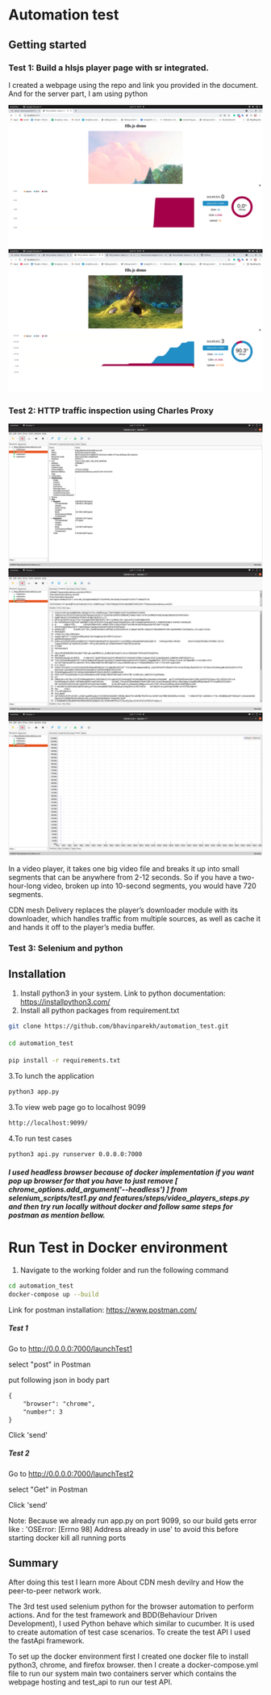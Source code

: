 # Automation test

## Getting started

### Test 1: Build a hlsjs player page with sr integrated.

I created a webpage using the repo and link you provided in the document. And for the server part, I am using python

![ScreenShot](screenshots/test1_hlsjs_player.png)
![ScreenShot](screenshots/test1_hls_player2.png)

### Test 2: HTTP traffic inspection using Charles Proxy

![ScreenShot](screenshots/proxy.png)
![ScreenShot](screenshots/proxy2.png)
![ScreenShot](screenshots/proxy3.png)


In a video player, it takes one big video file and breaks it up into small segments that can be anywhere from 2-12 seconds. So if you have a two-hour-long video, broken up into 10-second segments, you would have 720 segments.

CDN mesh Delivery replaces the player’s downloader module with its downloader, which handles traffic from multiple sources, as well as cache it and hands it off to the player’s media buffer.

### Test 3: Selenium and python

## Installation

1. Install python3 in your system. Link to python documentation: https://installpython3.com/
2. Install all python packages from requirement.txt

```bash
git clone https://github.com/bhavinparekh/automation_test.git

cd automation_test

pip install -r requirements.txt
```

3.To lunch the application

```bash
python3 app.py
```

3.To view web page go to localhost 9099

```bash
http://localhost:9099/
```

4.To run test cases

```bash
python3 api.py runserver 0.0.0.0:7000
```
##### I used headless browser because of docker implementation if you want pop up browser for that you have to just remove [ chrome_options.add_argument('--headless') ] from selenium_scripts/test1.py and features/steps/video_players_steps.py and then try run locally without docker and follow same steps for postman as mention bellow. 

# Run Test in Docker environment

1. Navigate to the working folder and run the following command

```bash
cd automation_test
docker-compose up --build
```
Link for postman installation: https://www.postman.com/
##### Test 1
Go to http://0.0.0.0:7000/launchTest1

select "post" in Postman

put following json in body part

```
{
    "browser": "chrome",
    "number": 3
}
```
Click 'send'
##### Test 2
Go to http://0.0.0.0:7000/launchTest2

select "Get" in Postman

Click 'send'

Note: Because we already run app.py on port 9099, so our build gets error like
: 'OSError: [Errno 98] Address already in use' to avoid this before starting docker kill all running ports


## Summary

After doing this test I learn more About CDN mesh devilry and How the peer-to-peer network work.

The 3rd test used selenium python for the browser automation to perform actions. And for the test framework and BDD(Behaviour Driven Development), I used Python behave which similar to cucumber. It is used to create automation of test case scenarios. To create the test API I used the fastApi framework.

To set up the docker environment first I created one docker file to install python3, chrome, and firefox browser. then I create a docker-compose.yml file to run our system main two containers server which contains the webpage hosting and test_api
 to run our test API.